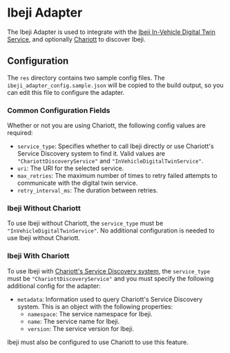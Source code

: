 # Ibeji Adapter

The Ibeji Adapter is used to integrate with the [Ibeji In-Vehicle Digital Twin Service](https://github.com/eclipse-ibeji/ibeji), and optionally [Chariott](https://github.com/eclipse-chariott/chariott) to discover Ibeji.

## Configuration

The `res` directory contains two sample config files. The `ibeji_adapter_config.sample.json` will be copied to the build output, so you can edit this file to configure the adapter.

### Common Configuration Fields

Whether or not you are using Chariott, the following config values are required:

- `service_type`: Specifies whether to call Ibeji directly or use Chariott's Service Discovery system to find it. Valid values are `"ChariottDiscoveryService"` and `"InVehicleDigitalTwinService"`.
- `uri`: The URI for the selected service.
- `max_retries`: The maximum number of times to retry failed attempts to communicate with the digital twin service.
- `retry_interval_ms`: The duration between retries.

### Ibeji Without Chariott

To use Ibeji without Chariott, the `service_type` must be `"InVehicleDigitalTwinService"`. No additional configuration is needed to use Ibeji without Chariott.

### Ibeji With Chariott

To use Ibeji with [Chariott's Service Discovery system](https://github.com/eclipse-chariott/chariott/blob/main/service_discovery/README.md), the `service_type` must be `"ChariottDiscoveryService"` and you must specify the following additional config for the adapter:

- `metadata`: Information used to query Chariott's Service Discovery system. This is an object with the following properties:
  - `namespace`: The service namespace for Ibeji.
  - `name`: The service name for Ibeji.
  - `version`: The service version for Ibeji.

Ibeji must also be configured to use Chariott to use this feature.
